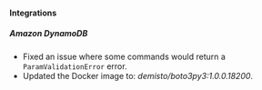 
#### Integrations
##### Amazon DynamoDB
- Fixed an issue where some commands would return a `ParamValidationError` error.
- Updated the Docker image to: *demisto/boto3py3:1.0.0.18200*.
